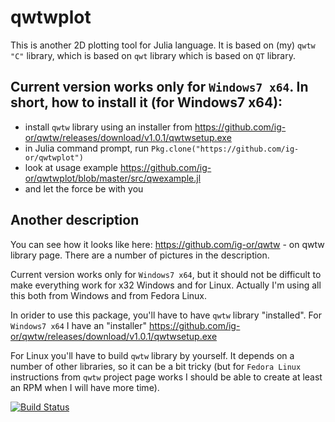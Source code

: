 # qwtwplot

This is another 2D plotting tool for Julia language.  It is based on (my) `qwtw` `"C"` library, which is based on `qwt` library which is based on `QT` library.

Current version works only for `Windows7 x64`.
In short, how to install it (for Windows7 x64):
----------------------------
* install `qwtw` library using an installer from
		https://github.com/ig-or/qwtw/releases/download/v1.0.1/qwtwsetup.exe
* in Julia command prompt, run 		`Pkg.clone("https://github.com/ig-or/qwtwplot")`
* look at usage example https://github.com/ig-or/qwtwplot/blob/master/src/qwexample.jl
* and let the force be with you

Another description
----------------------------
You can see how it looks like here:
		https://github.com/ig-or/qwtw - on qwtw library page. There are a number of pictures in the description.

Current version works only for `Windows7 x64`, but it should not be difficult to make everything work for x32 Windows and for Linux. Actually I'm using all this both from Windows and from Fedora Linux.

In orider to use this package, you'll have to have `qwtw` library "installed". For `Windows7 x64` I have an "installer"
		https://github.com/ig-or/qwtw/releases/download/v1.0.1/qwtwsetup.exe

For Linux you'll have to build `qwtw` library by yourself. It depends on a number of other libraries, so it can be a bit tricky (but for `Fedora Linux` instructions from `qwtw` project page works I should be able to create at least an RPM when I will have more time).


[![Build Status](https://travis-ci.org/ig-or/qwtwplot.jl.svg?branch=master)](https://travis-ci.org/ig-or/qwtwplot.jl)
